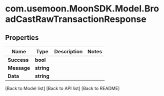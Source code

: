 # com.usemoon.MoonSDK.Model.BroadCastRawTransactionResponse

## Properties

| Name        | Type       | Description | Notes |
| ----------- | ---------- | ----------- | ----- |
| **Success** | **bool**   |             |       |
| **Message** | **string** |             |       |
| **Data**    | **string** |             |       |

\[Back to Model list] \[Back to API list] \[Back to README]
